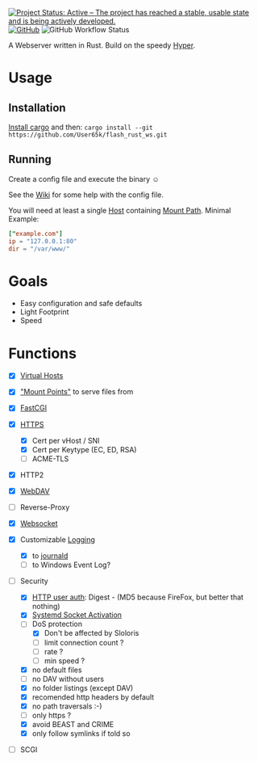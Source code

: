 [![Project Status: Active – The project has reached a stable, usable state and is being actively developed.](https://www.repostatus.org/badges/latest/active.svg)](https://www.repostatus.org/#active)
[![GitHub](https://img.shields.io/github/license/User65k/flash_rust_ws)](./LICENSE)
![GitHub Workflow Status](https://img.shields.io/github/workflow/status/User65k/flash_rust_ws/Rust)

A Webserver written in Rust.
Build on the speedy [Hyper](https://hyper.rs/).

# Usage

## Installation

[Install cargo](https://www.rust-lang.org/tools/install) and then:
`cargo install --git https://github.com/User65k/flash_rust_ws.git`

## Running

Create a config file and execute the binary :relaxed:

See the [Wiki](https://github.com/User65k/flash_rust_ws/wiki) for some help with the config file.

You will need at least a single [Host](https://github.com/User65k/flash_rust_ws/wiki/virtual-host) containing [Mount Path](https://github.com/User65k/flash_rust_ws/wiki/mount-path).
Minimal Example:

```toml
["example.com"]
ip = "127.0.0.1:80"
dir = "/var/www/"
```

# Goals
- Easy configuration and safe defaults
- Light Footprint
- Speed

# Functions
- [x] [Virtual Hosts](https://github.com/User65k/flash_rust_ws/wiki/virtual-host)
- [x] ["Mount Points"](https://github.com/User65k/flash_rust_ws/wiki/mount-path) to serve files from
- [x] [FastCGI](https://github.com/User65k/flash_rust_ws/wiki/FCGI)
- [x] [HTTPS](https://github.com/User65k/flash_rust_ws/wiki/TLS)
  - [x] Cert per vHost / SNI
  - [x] Cert per Keytype (EC, ED, RSA)
  - [ ] ACME-TLS
- [x] HTTP2
- [x] [WebDAV](https://github.com/User65k/flash_rust_ws/wiki/webdav)
- [ ] Reverse-Proxy
- [x] [Websocket](https://github.com/User65k/flash_rust_ws/wiki/websocket)
- [x] Customizable [Logging](https://github.com/User65k/flash_rust_ws/wiki/logging)
  - [x] to [journald](https://github.com/User65k/flash_rust_ws/wiki/systemd#journal)
  - [ ] to Windows Event Log?
- [ ] Security
  - [x] [HTTP user auth](https://github.com/User65k/flash_rust_ws/wiki/authentication): Digest - (MD5 because FireFox, but better that nothing)
  - [x] [Systemd Socket Activation](https://github.com/User65k/flash_rust_ws/wiki/systemd#socket-activation)
  - [ ] DoS protection
    - [x] Don't be affected by Sloloris
    - [ ] limit connection count ?
    - [ ] rate ?
    - [ ] min speed ?
  - [x] no default files
  - [ ] no DAV without users
  - [x] no folder listings (except DAV)
  - [x] recomended http headers by default
  - [x] no path traversals :-)
  - [ ] only https ?
  - [x] avoid BEAST and CRIME
  - [x] only follow symlinks if told so
- [ ] SCGI

